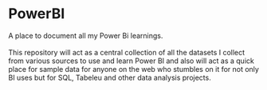 # PowerBI
A place to document all my Power Bi learnings.</br ></BR>
This repository will act as a central collection of all the datasets I collect from various sources to use and learn Power BI and also will act as a quick place for sample data for anyone on the web who stumbles on it for not only BI uses but for SQL, Tabeleu and other data analysis projects.
